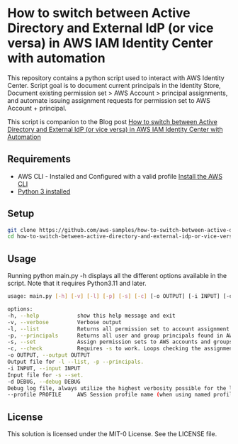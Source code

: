 # How to switch between Active Directory and External IdP (or vice versa) in AWS IAM Identity Center with automation

This repository contains a python script used to interact with AWS Identity Center. Script goal is to document current principals in the Identity Store, Document existing permission set > AWS Account > principal assignments, and automate issuing assignment requests for permission set to AWS Account + principal.

This script is companion to the Blog post [How to switch between Active Directory and External IdP (or vice versa) in AWS IAM Identity Center with Automation](https://aws.amazon.com/blogs/migration-and-modernization/how-to-switch-between-active-directory-and-external-idp-or-vice-versa-in-aws-iam-identity-center-with-automation)

## Requirements

* AWS CLI - Installed and Configured with a valid profile [Install the AWS CLI](https://docs.aws.amazon.com/cli/latest/userguide/cli-chap-install.html)
* [Python 3 installed](https://www.python.org/downloads/)

## Setup

```bash
git clone https://github.com/aws-samples/how-to-switch-between-active-directory-and-external-idp-or-vice-versa-in-aws-iam-identity-center.git
cd how-to-switch-between-active-directory-and-external-idp-or-vice-versa-in-aws-iam-identity-center
```

## Usage

Running python main.py -h displays all the different options available in the script. Note that it requires Python3.11 and later.

```bash
usage: main.py [-h] [-v] [-l] [-p] [-s] [-c] [-o OUTPUT] [-i INPUT] [-d DEBUG] [--profile PROFILE]

options:
-h, --help            show this help message and exit
-v, --verbose         Verbose output
-l, --list            Returns all permission set to account assignment information.
-p, --principals      Returns all user and group principals found in AWS IAM Identity Center.
-s, --set             Assign permission sets to AWS accounts and groups/users. Use -c to stay in a loop checking request results instead of exiting immediately.
-c, --check           Requires -s to work. Loops checking the assignment request status every few seconds.
-o OUTPUT, --output OUTPUT
Output file for -l --list, -p --principals.
-i INPUT, --input INPUT
Input file for -s --set.
-d DEBUG, --debug DEBUG
Debug log file, always utilize the highest verbosity possible for the log messages.
--profile PROFILE     AWS Session profile name (when using named profiles instead of default).
```

## License

This solution is licensed under the MIT-0 License. See the LICENSE file.
